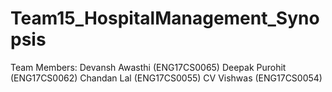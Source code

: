 # Team15_HospitalManagement_Synopsis

Team Members:
Devansh Awasthi (ENG17CS0065)
Deepak Purohit (ENG17CS0062)
Chandan Lal (ENG17CS0055)
CV Vishwas (ENG17CS0054)
